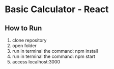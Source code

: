 # Basic Calculator - React

## How to Run
1. clone repository
2. open folder
3. run in terminal the command: npm install
4. run in terminal the command: npm start
5. access localhost:3000
